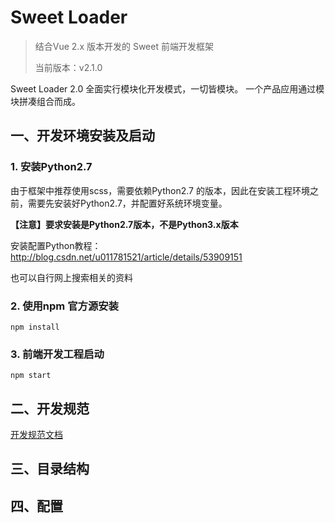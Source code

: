 # Sweet Loader

> 结合Vue 2.x 版本开发的 Sweet 前端开发框架
>
> 当前版本：v2.1.0

Sweet Loader 2.0 全面实行模块化开发模式，一切皆模块。
一个产品应用通过模块拼凑组合而成。

## 一、开发环境安装及启动

### 1. 安装Python2.7

由于框架中推荐使用scss，需要依赖Python2.7 的版本，因此在安装工程环境之前，需要先安装好Python2.7，并配置好系统环境变量。

**【注意】要求安装是Python2.7版本，不是Python3.x版本**

安装配置Python教程：  http://blog.csdn.net/u011781521/article/details/53909151

也可以自行网上搜索相关的资料


### 2. 使用npm 官方源安装

```
npm install
```



### 3. 前端开发工程启动

```
npm start
```

## 二、开发规范

[开发规范文档](./docs/norms.md)

## 三、目录结构

## 四、配置
